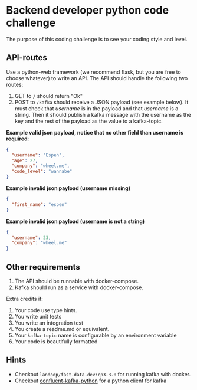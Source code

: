 # Backend developer python code challenge
The purpose of this coding challenge is to see your coding style and level.

## API-routes
Use a python-web framework (we recommend flask, but you are free to choose whatever) to write an API.
The API should handle the following two routes:

1. GET to `/` should return "Ok"
2. POST to `/kafka` should receive a JSON payload (see example below). It must check that *username* is in the payload and that *username* is a string. Then it should publish a kafka message with the username as the key and the rest of the payload as the value to a kafka-topic.

**Example valid json payload, notice that no other field than username is required**:

```json
{
  "username": "Espen",
  "age": 27,
  "company": "wheel.me",
  "code_level": "wannabe"
}
```

**Example invalid json payload (username missing)**
```json
{
  "first_name": "espen"
}
```

**Example invalid json payload (username is not a string)**
```json
{
  "username": 23,
  "company": "wheel.me"
}
```


## Other requirements
1. The API should be runnable with docker-compose.
2. Kafka should run as a service with docker-compose.

Extra credits if:

1. Your code use type hints.
2. You write unit tests
3. You write an integration test
4. You create a readme.md or equivalent.
5. Your `kafka-topic` name is configurable by an environment variable
6. Your code is beautifully formatted

## Hints
* Checkout `landoop/fast-data-dev:cp3.3.0` for running kafka with docker.
* Checkout [confluent-kafka-python](https://github.com/confluentinc/confluent-kafka-python) for a python client for kafka


